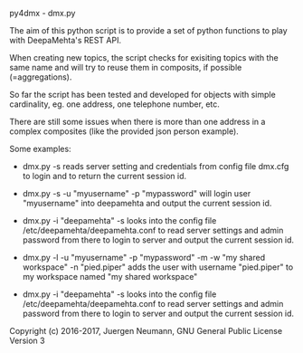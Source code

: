 py4dmx - dmx.py

The aim of this python script is to provide a set of python functions to play
with DeepaMehta's REST API.

When creating new topics, the script checks for exisiting topics with the same
name and will try to reuse them in composits, if possible (=aggregations).

So far the script has been tested and developed for objects with simple
cardinality, eg. one address, one telephone number, etc.

There are still some issues when there is more than one address in a complex
composites (like the provided json person example).

Some examples:

 * dmx.py -s
   reads server setting and credentials from config file dmx.cfg to login and to return
   the current session id.

 * dmx.py -s -u "myusername" -p "mypassword"
   will login user "myusername" into deepamehta and output the current session id.

 * dmx.py -i "deepamehta" -s
   looks into the config file /etc/deepamehta/deepamehta.conf to read server settings and 
   admin password from there to login to server and output the current session id.

 * dmx.py -l -u "myusername" -p "mypassword" -m -w "my shared workspace" -n "pied.piper"
   adds the user with username "pied.piper" to my workspace named "my shared workspace"

 * dmx.py -i "deepamehta" -s
   looks into the config file /etc/deepamehta/deepamehta.conf to read server settings and 
   admin password from there to login to server and output the current session id.

Copyright (c) 2016-2017, Juergen Neumann, GNU General Public License Version 3
